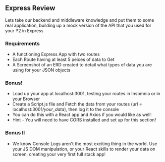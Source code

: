 ## Express Review

Lets take our backend and middleware knowledge and put them to some real application, building up a mock version of the API that you used for your P2 in Express


### Requirements

- A functioning Express App with two routes
- Each Route having at least 5 peices of data to Get
- A Screenshot of an ERD created to detail what types of data you are using for your JSON objects


### Bonus!

- Load up your app at localhost:3001, testing your routes in Insomnia or in your Browser
- Create a Script.js file and Fetch the data from your routes (url = localhost:3001/_your_data_), then log it to the console
- You can do this with a React app and Axios if you would like as well!
- Hint - You will need to have CORS installed and set up for this section!

### Bonus II

- We know Console Logs aren't the most exciting thing in the world. Use your JS DOM manipulation, or your React skills to render your data on screen, creating your very first full stack app!
